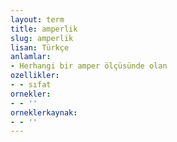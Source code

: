 ```yaml
---
layout: term
title: amperlik
slug: amperlik
lisan: Türkçe
anlamlar:
- Herhangi bir amper ölçüsünde olan
ozellikler:
- - sıfat
ornekler:
- - ''
orneklerkaynak:
- - ''
---
```

